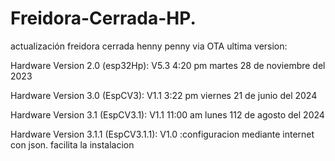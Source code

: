 # Freidora-Cerrada-HP.
actualización freidora cerrada henny penny via OTA
ultima version: 

Hardware Version 2.0 (esp32Hp): V5.3 4:20 pm martes 28 de noviembre del 2023

Hardware Version 3.0 (EspCV3): V1.1 3:22 pm viernes 21 de junio del 2024

Hardware Version 3.1 (EspCV3.1): V1.1 11:00 am lunes 112 de agosto del 2024

Hardware Version 3.1.1 (EspCV3.1.1): V1.0 :configuracion mediante internet con json. facilita la instalacion

